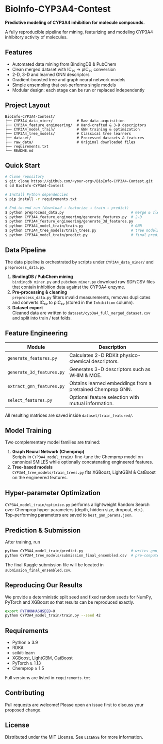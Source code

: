# BioInfo-CYP3A4-Contest

**Predictive modeling of CYP3A4 inhibition for molecule compounds.**

A fully reproducible pipeline for mining, featurizing and modeling CYP3A4 inhibitory activity of molecules.

## Features
- Automated data mining from BindingDB & PubChem
- Clean merged dataset with IC₅₀ → pIC₅₀ conversion
- 2-D, 3-D and learned GNN descriptors
- Gradient-boosted tree and graph neural network models
- Simple ensembling that out-performs single models
- Modular design: each stage can be run or replaced independently

## Project Layout
```text
BioInfo-CYP3A4-Contest/
├── CYP3A4_data_miner/           # Raw data acquisition
├── CYP3A4_feature_engineering/  # Hand-crafted & 3-D descriptors
├── CYP3A4_model_train/          # GNN training & optimization
├── CYP3A4_tree_models/          # Classical tree learners
├── dataset/                     # Processed datasets & features
├── raw_data/                    # Original downloaded files
├── requirements.txt
└── README.md
```

## Quick Start
```bash
# Clone repository
$ git clone https://github.com/<your-org>/BioInfo-CYP3A4-Contest.git
$ cd BioInfo-CYP3A4-Contest

# Install Python dependencies
$ pip install -r requirements.txt

# End-to-end run (download → featurize → train → predict)
$ python preprocess_data.py                               # merge & clean
$ python CYP3A4_feature_engineering/generate_features.py  # 2-D
$ python CYP3A4_feature_engineering/generate_3d_features.py
$ python CYP3A4_model_train/train.py                      # GNN
$ python CYP3A4_tree_models/train_trees.py                # tree models
$ python CYP3A4_model_train/predict.py                    # final predictions
```

## Data Pipeline

The data pipeline is orchestrated by scripts under `CYP3A4_data_miner/` and `preprocess_data.py`.

1. **BindingDB / PubChem mining**  
   `bindingdb_miner.py` and `pubchem_miner.py` download raw SDF/CSV files that contain inhibition data against the CYP3A4 enzyme.
2. **Pre-processing & cleaning**  
   `preprocess_data.py` filters invalid measurements, removes duplicates and converts IC₅₀ to pIC₅₀ (stored in the `Inhibition` column).
3. **Dataset export**  
   Cleaned data are written to `dataset/cyp3a4_full_merged_dataset.csv` and split into train / test folds.

## Feature Engineering

| Module | Description |
| ------ | ----------- |
| `generate_features.py` | Calculates 2-D RDKit physico-chemical descriptors. |
| `generate_3d_features.py` | Generates 3-D descriptors such as WHIM & MOE. |
| `extract_gnn_features.py` | Obtains learned embeddings from a pretrained Chemprop GNN. |
| `select_features.py` | Optional feature selection with mutual information. |

All resulting matrices are saved inside `dataset/train_featured/`.

## Model Training

Two complementary model families are trained:

1. **Graph Neural Network (Chemprop)**  
   Scripts in `CYP3A4_model_train/` fine-tune the Chemprop model on canonical SMILES while optionally concatenating engineered features.
2. **Tree-based models**  
   `CYP3A4_tree_models/train_trees.py` fits XGBoost, LightGBM & CatBoost on the engineered features.

## Hyper-parameter Optimization

`CYP3A4_model_train/optimize.py` performs a lightweight Random Search over Chemprop hyper-parameters (depth, hidden size, dropout, etc.).  
Top-performing parameters are saved to `best_gnn_params.json`.

## Prediction & Submission

After training, run

```bash
python CYP3A4_model_train/predict.py                      # writes gnn_predictions.csv
python CYP3A4_tree_models/submission_final_ensembled.csv  # pre-computed ensemble
```

The final Kaggle submission file will be located in `submission_final_ensembled.csv`.

## Reproducing Our Results

We provide a deterministic split seed and fixed random seeds for NumPy, PyTorch and XGBoost so that results can be reproduced exactly.

```bash
export PYTHONHASHSEED=0
python CYP3A4_model_train/train.py --seed 42
```

## Requirements

* Python ≥ 3.9
* RDKit
* scikit-learn
* XGBoost, LightGBM, CatBoost
* PyTorch ≥ 1.13
* Chemprop ≥ 1.5

Full versions are listed in `requirements.txt`.

## Contributing

Pull requests are welcome!  Please open an issue first to discuss your proposed change.

## License

Distributed under the MIT License.  See `LICENSE` for more information.
